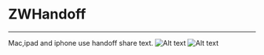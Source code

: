 # ZWHandoff
***
Mac,ipad and iphone use handoff share text.
![Alt text](https://github.com/wanyawan/ZWHandoff/blob/master/IMAGE_01.JPG?raw=true)
![Alt text](https://github.com/wanyawan/ZWHandoff/blob/master/IMAGE_02.png?raw=true)
